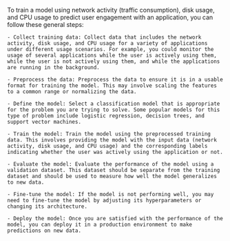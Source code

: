 To train a model using network activity (traffic consumption), disk usage, and CPU usage to predict user engagement with an application, you can follow these general steps:

    - Collect training data: Collect data that includes the network activity, disk usage, and CPU usage for a variety of applications under different usage scenarios. For example, you could monitor the usage of several applications while the user is actively using them, while the user is not actively using them, and while the applications are running in the background.

    - Preprocess the data: Preprocess the data to ensure it is in a usable format for training the model. This may involve scaling the features to a common range or normalizing the data.

    - Define the model: Select a classification model that is appropriate for the problem you are trying to solve. Some popular models for this type of problem include logistic regression, decision trees, and support vector machines.

    - Train the model: Train the model using the preprocessed training data. This involves providing the model with the input data (network activity, disk usage, and CPU usage) and the corresponding labels indicating whether the user was actively using the application or not.

    - Evaluate the model: Evaluate the performance of the model using a validation dataset. This dataset should be separate from the training dataset and should be used to measure how well the model generalizes to new data.

    - Fine-tune the model: If the model is not performing well, you may need to fine-tune the model by adjusting its hyperparameters or changing its architecture.

    - Deploy the model: Once you are satisfied with the performance of the model, you can deploy it in a production environment to make predictions on new data.